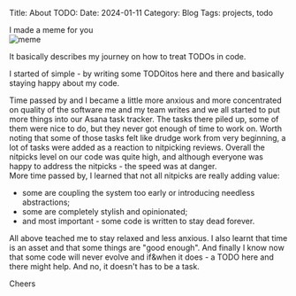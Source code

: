 Title: About TODO:
Date: 2024-01-11
Category: Blog
Tags: projects, todo

I made a meme for you  
![meme](/images/todo_meme.jpg)

It basically describes my journey on how to treat TODOs in code.  
  
I started of simple - by writing some TODOitos here and there and basically staying happy about my code.  

Time passed by and I became a little more anxious and more concentrated on quality of the software me and my team writes and we all started to put more things into our Asana task tracker. The tasks there piled up, some of them were nice to do, but they never got enough of time to work on. Worth noting that some of those tasks felt like drudge work from very beginning, a lot of tasks were added as a reaction to nitpicking reviews. Overall the nitpicks level on our code was quite high, and although everyone was happy to address the nitpicks - the speed was at danger.  
More time passed by, I learned that not all nitpicks are really adding value:  
- some are coupling the system too early or introducing needless abstractions;  
- some are completely stylish and opinionated;  
- and most important - some code is written to stay dead forever.  

All above teached me to stay relaxed and less anxious. I also learnt that time is an asset and that some things are "good enough". And finally I know now that some code will never evolve and if&when it does - a TODO here and there might help. And no, it doesn't has to be a task. 

Cheers
